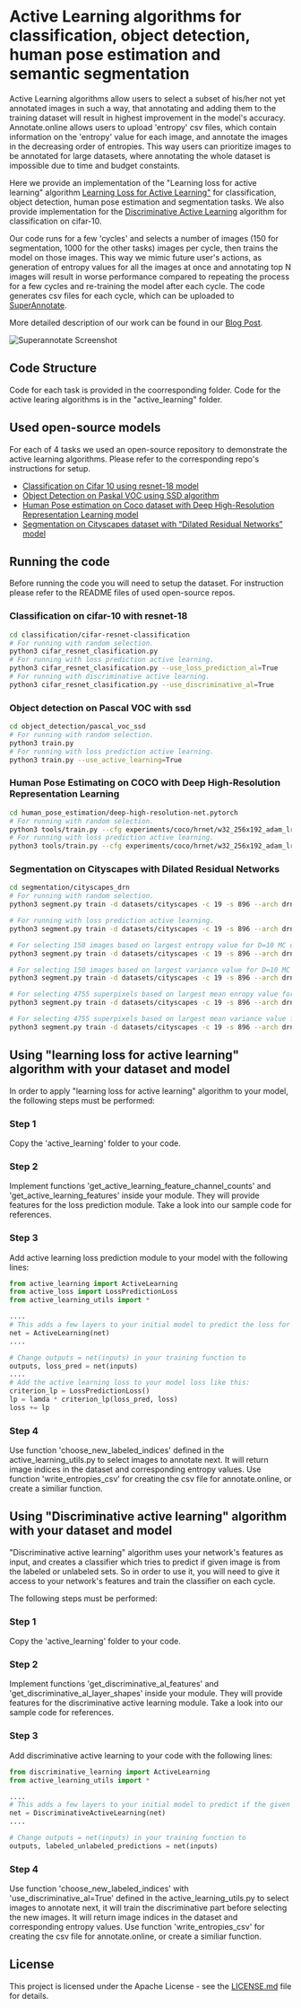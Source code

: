 # Active Learning algorithms for classification, object detection, human pose estimation and semantic segmentation

Active Learning algorithms allow users to select a subset of his/her not yet annotated images in such a way, that annotating and adding them to the training dataset will result in highest improvement in the model's accuracy. Annotate.online allows users to upload 'entropy' csv files, which contain information on the 'entropy' value for each image, and annotate the images in the decreasing order of entropies. This way users can prioritize images to be annotated for large datasets, where annotating the whole dataset is impossible due to time and budget constaints.

Here we provide an implementation of the "Learning loss for active learning" algorithm [Learning Loss for Active Learning"](https://arxiv.org/pdf/1905.03677.pdf) for classification, object detection, human pose estimation and segmentation tasks. We also provide implementation for the [Discriminative Active Learning](https://arxiv.org/abs/1907.06347) algorithm for classification on cifar-10.

Our code runs for a few 'cycles' and selects a number of images (150 for segmentation, 1000 for the other tasks) images per cycle, then trains the model on those images. This way we mimic future user's actions, as generation of entropy values for all the images at once and annotating top N images will result in worse performance compared to repeating the process for a few cycles and re-training the model after each cycle. The code generates csv files for each cycle, which can be uploaded to [SuperAnnotate](https://app.superannotate.com).

More detailed description of our work can be found in our [Blog Post](https://blog.superannotate.com).

![Superannotate Screenshot](images/uploading_entropy_csv.jpg)

## Code Structure

Code for each task is provided in the coorresponding folder. Code for the active learing algorithms is in the "active_learning" folder.

## Used open-source models

For each of 4 tasks we used an open-source repository to demonstrate the active learning algorithms. Please refer to the corresponding repo's instructions for setup.

- [Classification on Cifar 10 using resnet-18 model](https://github.com/kuangliu/pytorch-cifar)
- [Object Detection on Paskal VOC using SSD algorithm](https://github.com/amdegroot/ssd.pytorch)
- [Human Pose estimation on Coco dataset with Deep High-Resolution Representation Learning model](https://github.com/leoxiaobin/deep-high-resolution-net.pytorch)
- [Segmentation on Cityscapes dataset with “Dilated Residual Networks” model](https://github.com/fyu/drn)

## Running the code
Before running the code you will need to setup the dataset. For instruction please refer to the README files of used open-source repos.
 
### Classification on cifar-10 with resnet-18
```bash
cd classification/cifar-resnet-classification
# For running with random selection.
python3 cifar_resnet_clasification.py
# For running with loss prediction active learning.
python3 cifar_resnet_clasification.py --use_loss_prediction_al=True
# For running with discriminative active learning.
python3 cifar_resnet_clasification.py --use_discriminative_al=True
```
### Object detection on Pascal VOC with ssd
```bash
cd object_detection/pascal_voc_ssd
# For running with random selection.
python3 train.py
# For running with loss prediction active learning.
python3 train.py --use_active_learning=True
```
### Human Pose Estimating on COCO with Deep High-Resolution Representation Learning
```bash
cd human_pose_estimation/deep-high-resolution-net.pytorch
# For running with random selection.
python3 tools/train.py --cfg experiments/coco/hrnet/w32_256x192_adam_lr1e-3.yaml 
# For running with loss prediction active learning.
python3 tools/train.py --cfg experiments/coco/hrnet/w32_256x192_adam_lr1e-3.yaml --use_active_learning=True
```
### Segmentation on Cityscapes with Dilated Residual Networks
```bash
cd segmentation/cityscapes_drn
# For running with random selection.
python3 segment.py train -d datasets/cityscapes -c 19 -s 896 --arch drn_d_22 --batch-size 4 --epochs 250 --lr 0.01 --momentum 0.9 --step 100

# For running with loss prediction active learning.
python3 segment.py train -d datasets/cityscapes -c 19 -s 896 --arch drn_d_22 --batch-size 4 --epochs 250 --lr 0.01 --momentum 0.9 --step 100 --use-loss-prediction-al=True --lamda=0.01

# For selecting 150 images based on largest entropy value for D=10 MC dropout runs.
python3 segment.py train -d datasets/cityscapes -c 19 -s 896 --arch drn_d_22 --batch-size 4 --epochs 250 --lr 0.01 --momentum 0.9 --step 100 --mc-dropout=True --choose-images-with-highest-uncertainty=True

# For selecting 150 images based on largest variance value for D=10 MC dropout runs.
python3 segment.py train -d datasets/cityscapes -c 19 -s 896 --arch drn_d_22 --batch-size 4 --epochs 250 --lr 0.01 --momentum 0.9 --step 100 --mc-dropout=True --choose-images-with-highest-uncertainty=True --use-variance-as-uncertainty=True

# For selecting 4755 superpixels based on largest mean enropy value for D=10 MC dropout runs.
python3 segment.py train -d datasets/cityscapes -c 19 -s 896 --arch drn_d_22 --batch-size 4 --epochs 250 --lr 0.01 --momentum 0.9 --step 100 --mc-dropout=True --entropy-superpixels=True 

# For selecting 4755 superpixels based on largest mean variance value for D=10 MC dropout runs.
python3 segment.py train -d datasets/cityscapes -c 19 -s 896 --arch drn_d_22 --batch-size 4 --epochs 250 --lr 0.01 --momentum 0.9 --step 100 --mc-dropout=True --entropy-superpixels=True --use-variance-as-uncertainty=True

```

## Using "learning loss for active learning" algorithm with your dataset and model

In order to apply "learning loss for active learning" algorithm to your model, the following steps must be performed:

### Step 1
Copy the 'active_learning' folder to your code.

### Step 2
Implement functions 'get_active_learning_feature_channel_counts' and 'get_active_learning_features' inside your module. They will provide features for the loss prediction module. Take a look into our sample code for references.

### Step 3
Add active learning loss prediction module to your model with the following lines:

```python
from active_learning import ActiveLearning
from active_loss import LossPredictionLoss
from active_learning_utils import *

....
# This adds a few layers to your initial model to predict the loss for input images.
net = ActiveLearning(net)
....

# Change outputs = net(inputs) in your training function to
outputs, loss_pred = net(inputs)
....
# Add the active learning loss to your model loss like this:
criterion_lp = LossPredictionLoss()
lp = lamda * criterion_lp(loss_pred, loss)
loss += lp
```
### Step 4
Use function 'choose_new_labeled_indices' defined in the active_learning_utils.py to select images to annotate next. It will return image indices in the dataset and corresponding entropy values. Use function 'write_entropies_csv' for creating the csv file for annotate.online, or create a similiar function.


## Using "Discriminative active learning" algorithm with your dataset and model

"Discriminative active learning" algorithm uses your network's features as input, and creates a classifier which tries to predict if given image is from the labeled or unlabeled sets. So in order to use it, you will need to give it access to your network's features and train the classifier on each cycle.

The following steps must be performed:

### Step 1
Copy the 'active_learning' folder to your code.
### Step 2
Implement functions 'get_discriminative_al_features' and 'get_discriminative_al_layer_shapes' inside your module. They will provide features for the discriminative active learning module. Take a look into our sample code for references.
### Step 3
Add discriminative active learning to your code with the following lines:
```python
from discriminative_learning import ActiveLearning
from active_learning_utils import *

....
# This adds a few layers to your initial model to predict if the given image is from labeled set.
net = DiscriminativeActiveLearning(net)
....

# Change outputs = net(inputs) in your training function to
outputs, labeled_unlabeled_predictions = net(inputs)
```
### Step 4
Use function 'choose_new_labeled_indices' with 'use_discriminative_al=True' defined in the active_learning_utils.py to select images to annotate next, it will train the discriminative part before selecting the new images. It will return image indices in the dataset and corresponding entropy values. Use function 'write_entropies_csv' for creating the csv file for annotate.online, or create a similiar function.

## License

This project is licensed under the Apache License - see the [LICENSE.md](LICENSE.md) file for details.
